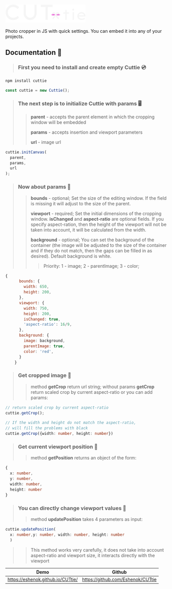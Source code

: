 ![Cuttie](/src/asset/cuttie_w.png)

Photo cropper in JS with quick settings. You can embed it into any of your projects.

## Documentation 📖

> ### First you need to install and create empty Cuttie 💿
```
npm install cuttie
```

``` javascript
const cuttie = new Cuttie();
```

> ### The next step is to initialize Cuttie with params 🖥️
>> **parent** - accepts the parent element in which the cropping window will be embedded
>> 
>> **params** - accepts insertion and viewport parameters
>> 
>> **url** - image url

``` javascript
cuttie.initCanvas(
  parent, 
  params,
  url
);
```

> ### Now about **params** 🔎
>> **bounds** - optional; Set the size of the editing window. If the field is missing it will adjust to the size of the parent.
>> 
>> **viewport** - required; Set the initial dimensions of the cropping window. **isChanged** and **aspect-ratio** are optional fields.
If you specify aspect-ration, then the height of the viewport will not be taken into account, it will be calculated from the width.
>> 
>> **background** - optional; 
You can set the background of the container (the image will be adjusted to the size of the container and if they do not match, then the gaps can be filled in as desired).
Default background is white.
>>> Priority: 1 - image; 2 - parentImage; 3 - color;

``` javascript
{
      bounds: {
        width: 650,
        height: 200,
      },
      viewport: {
        width: 750,
        height: 200,
        isChanged: true,
        'aspect-ratio': 16/9,
      },
      background: {
        image: background,
        parentImage: true,
        color: 'red',
      }
    }
```

> ### Get cropped image 💾
>> method **getCrop** return url string;
>> without params **getCrop** return scaled crop by current aspect-ratio 
>> or you can add params:
 ``` javascript
 // return scaled crop by current aspect-ratio
 cuttie.getCrop(); 
 ```
``` typescript
// If the width and height do not match the aspect-ratio, 
// will fill the problems with black
cuttie.getCrop({width: number, height: number})
``` 

> ### Get current viewport position 🧭
>> method **getPosition** returns an object of the form:
``` typescript
{
  x: number,
  y: number,
  width: number,
  height: number
}
```

> ### You can directly change viewport values 🔢
>> method **updatePosition** takes 4 parameters as input:
``` typescript
cuttie.updatePosition(
  x: number,y: number, width: number, height: number
  )
```
>> This method works very carefully, it does not take into account aspect-ratio and viewport size, it interacts directly with the viewport
 
| Demo | Github |
|------|--------|
|https://eshenok.github.io/CUTtie/|https://github.com/Eshenok/CUTtie|
